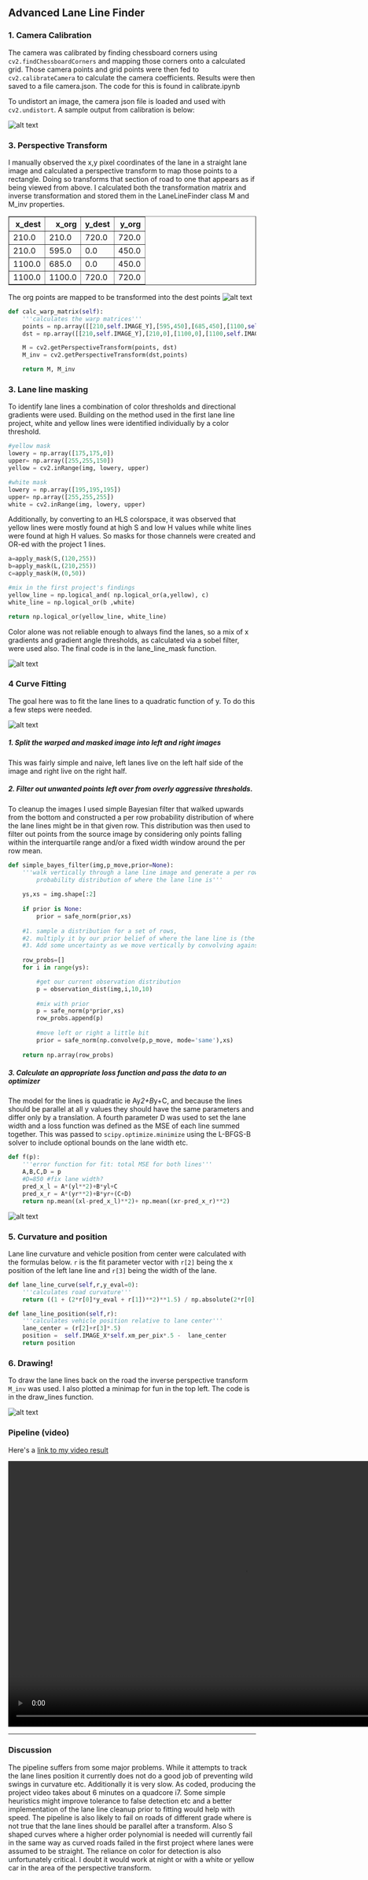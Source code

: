 ## Advanced Lane Line Finder

### 1. Camera Calibration

The camera was calibrated by finding chessboard corners using `cv2.findChessboardCorners` and mapping those corners onto a calculated grid.
Those camera points and grid points were then fed to `cv2.calibrateCamera` to calculate the camera coefficients. Results were then saved to a file camera.json. The code for this is found in calibrate.ipynb

To undistort an image, the camera json file is loaded and used with `cv2.undistort`. A sample output from calibration is below:

![alt text](./output_images/calibration.png "undistored") 



### 3. Perspective Transform

I manually observed the x,y pixel coordinates of the lane in a straight lane image and calculated a perspective transform to map those points to a rectangle. Doing so transforms that section of road to one that appears as if being viewed from above. I calculated both the transformation matrix and inverse transformation and stored them in the LaneLineFinder class M and M_inv properties.

<table border="1" class="dataframe">
  <thead>
    <tr style="text-align: right;">
      <th>x_dest</th>
      <th>x_org</th>
      <th>y_dest</th>
      <th>y_org</th>
    </tr>
  </thead>
  <tbody>
    <tr>
      <td>210.0</td>
      <td>210.0</td>
      <td>720.0</td>
      <td>720.0</td>
    </tr>
    <tr>
      <td>210.0</td>
      <td>595.0</td>
      <td>0.0</td>
      <td>450.0</td>
    </tr>
    <tr>
      <td>1100.0</td>
      <td>685.0</td>
      <td>0.0</td>
      <td>450.0</td>
    </tr>
    <tr>
      <td>1100.0</td>
      <td>1100.0</td>
      <td>720.0</td>
      <td>720.0</td>
    </tr>
  </tbody>
</table>


The org points are mapped to be transformed into the dest points
![alt text](./output_images/straight1_warp.png "warp")


```python
def calc_warp_matrix(self):
    '''calculates the warp matrices'''
    points = np.array([[210,self.IMAGE_Y],[595,450],[685,450],[1100,self.IMAGE_Y]], np.float32)
    dst = np.array([[210,self.IMAGE_Y],[210,0],[1100,0],[1100,self.IMAGE_Y]], np.float32)

    M = cv2.getPerspectiveTransform(points, dst)
    M_inv = cv2.getPerspectiveTransform(dst,points)

    return M, M_inv
```

### 3. Lane line masking

To identify lane lines a combination of color thresholds and directional gradients were used. Building on the method used in the first lane line project, white and yellow lines were identified individually by a color threshold.

```python
#yellow mask
lowery = np.array([175,175,0])
upper= np.array([255,255,150])
yellow = cv2.inRange(img, lowery, upper)

#white mask
lowery = np.array([195,195,195])
upper= np.array([255,255,255])
white = cv2.inRange(img, lowery, upper)
```

Additionally, by converting to an HLS colorspace, it was observed that yellow lines were mostly found at high S and low H values while white lines were found at high H values. So masks for those channels were created and OR-ed with the project 1 lines.

```python
a=apply_mask(S,(120,255))
b=apply_mask(L,(210,255))
c=apply_mask(H,(0,50))

#mix in the first project's findings
yellow_line = np.logical_and( np.logical_or(a,yellow), c)
white_line = np.logical_or(b ,white)

return np.logical_or(yellow_line, white_line)
```
Color alone was not reliable enough to always find the lanes, so a mix of x gradients and gradient angle thresholds, as calculated via a sobel filter, were used also. The final code is in the lane_line_mask function.

![alt text](./output_images/test2_masking.png "masking")


### 4 Curve Fitting

The goal here was to fit the lane lines to a quadratic function of y. To do this a few steps were needed.

![alt text](./output_images/test2_left_process.png "line fit1")

##### 1. Split the warped and masked image into left and right images
This was fairly simple and naive, left lanes live on the left half side of the image and right live on the right half.

##### 2. Filter out unwanted points left over from overly aggressive thresholds.
To cleanup the images I used simple Bayesian filter that walked upwards from the bottom and constructed a per row probability distribution of where the lane lines might be in that given row.
This distribution was then used to filter out points from the source image by considering only points falling within the interquartile range and/or a fixed width window around the per row mean.

```python
def simple_bayes_filter(img,p_move,prior=None):
    '''walk vertically through a lane line image and generate a per row 
        probability distribution of where the lane line is'''
    
    ys,xs = img.shape[:2]
        
    if prior is None:
        prior = safe_norm(prior,xs)
        
    #1. sample a distribution for a set of rows,
    #2. multiply it by our prior belief of where the lane line is (the prior set of rows)
    #3. Add some uncertainty as we move vertically by convolving against p_move
    
    row_probs=[]
    for i in range(ys):

        #get our current observation distribution
        p = observation_dist(img,i,10,10)
        
        #mix with prior
        p = safe_norm(p*prior,xs)
        row_probs.append(p)
        
        #move left or right a little bit
        prior = safe_norm(np.convolve(p,p_move, mode='same'),xs)
                
    return np.array(row_probs)
```

##### 3. Calculate an appropriate loss function and pass the data to an optimizer
The model for the lines is quadratic ie Ay*2+B*y+C, and because the lines should be parallel at all y values they should have the same parameters and differ only by a translation. A fourth parameter D was used to set the lane width and a loss function was defined as the MSE of each line summed together. This was passed to `scipy.optimize.minimize` using the L-BFGS-B solver to include optional bounds on the lane width etc.

```python
def f(p):
    '''error function for fit: total MSE for both lines'''
    A,B,C,D = p
    #D=850 #fix lane width?
    pred_x_l = A*(yl**2)+B*yl+C
    pred_x_r = A*(yr**2)+B*yr+(C+D)
    return np.mean((xl-pred_x_l)**2)+ np.mean((xr-pred_x_r)**2)
```


![alt text](./output_images/test2_fit_result.png "line fit2")



### 5. Curvature and position

Lane line curvature and vehicle position from center were calculated with the formulas below. `r` is the fit parameter vector with `r[2]` being the x position of the left lane line and `r[3]` being the width of the lane.

```python
def lane_line_curve(self,r,y_eval=0):
    '''calculates road curvature'''
    return ((1 + (2*r[0]*y_eval + r[1])**2)**1.5) / np.absolute(2*r[0])

def lane_line_position(self,r):
    '''calculates vehicle position relative to lane center'''
    lane_center = (r[2]+r[3]*.5)
    position =  self.IMAGE_X*self.xm_per_pix*.5 -  lane_center
    return position
```

### 6. Drawing!

To draw the lane lines back on the road the inverse perspective transform `M_inv` was used. I also plotted a minimap for fun in the top left. The code is in the draw_lines function.


![alt text](./output_images/test2_final_frame_result.png "final")



### Pipeline (video)

Here's a [link to my video result](./project_video_result.mp4)


<video width="960" height="540" controls>
  <source src="project_video_result.mp4">a
</video> 

---

### Discussion

The pipeline suffers from some major problems. While it attempts to track the lane lines position it currently does not do a good job of preventing wild swings in curvature etc. Additionally it is very slow. As coded, producing the project video takes about 6 minutes on a quadcore i7. Some simple heuristics might improve tolerance to false detection etc and a better implementation of the lane line cleanup prior to fitting would help with speed. The pipeline is also likely to fail on roads of different grade where is not true that the lane lines should be parallel after a transform. Also S shaped curves where a higher order polynomial is needed will currently fail in the same way as curved roads failed in the first project where lanes were assumed to be straight. The reliance on color for detection is also unfortunately critical. I doubt it would work at night or with a white or yellow car in the area of the perspective transform.